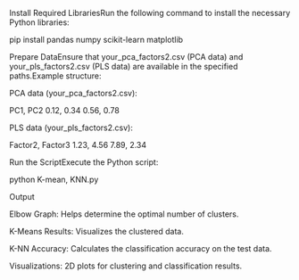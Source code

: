 Install Required LibrariesRun the following command to install the necessary Python libraries:

pip install pandas numpy scikit-learn matplotlib

Prepare DataEnsure that your_pca_factors2.csv (PCA data) and your_pls_factors2.csv (PLS data) are available in the specified paths.Example structure:

PCA data (your_pca_factors2.csv):

PC1, PC2
0.12, 0.34
0.56, 0.78

PLS data (your_pls_factors2.csv):

Factor2, Factor3
1.23, 4.56
7.89, 2.34

Run the ScriptExecute the Python script:

python K-mean, KNN.py

Output

Elbow Graph: Helps determine the optimal number of clusters.

K-Means Results: Visualizes the clustered data.

K-NN Accuracy: Calculates the classification accuracy on the test data.

Visualizations: 2D plots for clustering and classification results.


